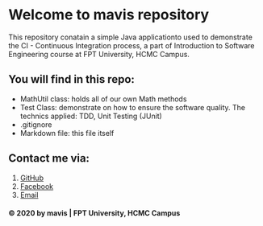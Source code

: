 # Welcome to mavis repository
This repository conatain a simple Java applicationto used to demonstrate the CI - Continuous Integration process, a part of Introduction to Software Engineering course at FPT University, HCMC Campus.

## You will find in this repo:
* MathUtil class: holds all of our own Math methods
* Test Class: demonstrate on how to ensure the software quality. The technics applied: TDD, Unit Testing (JUnit)
* .gitignore
* Markdown file: this file itself

## Contact me via:
1. [GitHub](https://github.com/mavisphung?tab=repositories)
2. [Facebook](https://www.facebook.com/mavisphung43)
3. [Email](huypc2410@gmail.com)

#### © 2020 by mavis | FPT University, HCMC Campus